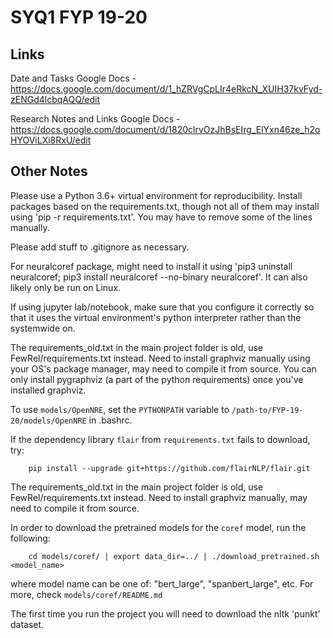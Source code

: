 # SYQ1 FYP 19-20

## Links
Date and Tasks Google Docs - https://docs.google.com/document/d/1_hZRVgCpLIr4eRkcN_XUIH37kvFyd-zENGd4lcbqAQQ/edit

Research Notes and Links Google Docs - https://docs.google.com/document/d/1820clrvOzJhBsEIrg_ElYxn46ze_h2oHYOViLXi8RxU/edit


## Other Notes

Please use a Python 3.6+ virtual environment for reproducibility. Install packages based on the requirements.txt, though not all of them may install using 'pip -r requirements.txt'. You may have to remove some of the lines manually. 

Please add stuff to .gitignore as necessary.

For neuralcoref package, might need to install it using 'pip3 uninstall neuralcoref; pip3 install neuralcoref --no-binary neuralcoref'. It can also likely only be run on Linux.

If using jupyter lab/notebook, make sure that you configure it correctly so that it uses the virtual environment's python interpreter rather than the systemwide on.

The requirements_old.txt in the main project folder is old, use FewRel/requirements.txt instead. Need to install graphviz manually using your OS's package manager, may need to compile it from source. You can only install pygraphviz (a part of the python requirements) once you've installed graphviz.

To use `models/OpenNRE`, set the `PYTHONPATH` variable to `/path-to/FYP-19-20/models/OpenNRE` in .bashrc. 

If the dependency library `flair` from `requirements.txt` fails to download, try:
```
    pip install --upgrade git+https://github.com/flairNLP/flair.git
```

The requirements_old.txt in the main project folder is old, use FewRel/requirements.txt instead. Need to install graphviz manually, may need to compile it from source.

In order to download the pretrained models for the `coref` model, run the following:
```
    cd models/coref/ | export data_dir=../ | ./download_pretrained.sh <model_name>
```
where model name can be one of: "bert_large", "spanbert_large", etc. For more, check `models/coref/README.md`

The first time you run the project you will need to download the nltk 'punkt' dataset.
